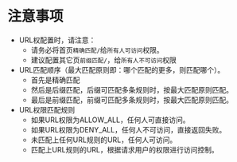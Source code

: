 # 注意事项

* URL权配置时，请注意：
	* 请务必将首页`精确匹配/`给`所有人可访问`权限。
	* 建议配置其它页`前缀匹配/`，给`所有人不可访问`权限
* URL匹配顺序（最大匹配原则即：哪个匹配的更多，则匹配哪个）。
	* 首先是精确匹配
	* 然后是后缀匹配，后缀可匹配多条规则时，按最大匹配原则匹配。
	* 最后是前缀匹配，前缀可匹配多条规则时，按最大匹配原则匹配。
* URL权限匹配规则
	* 如果URL权限为ALLOW_ALL，任何人可直接访问。
	* 如果URL权限为DENY_ALL，任何人不可访问，直接返回失败。
	* 未匹配上任何URL规则的URL，任何人可访问。
	* 匹配上URL规则的URL，根据请求用户的权限进行访问控制。 
